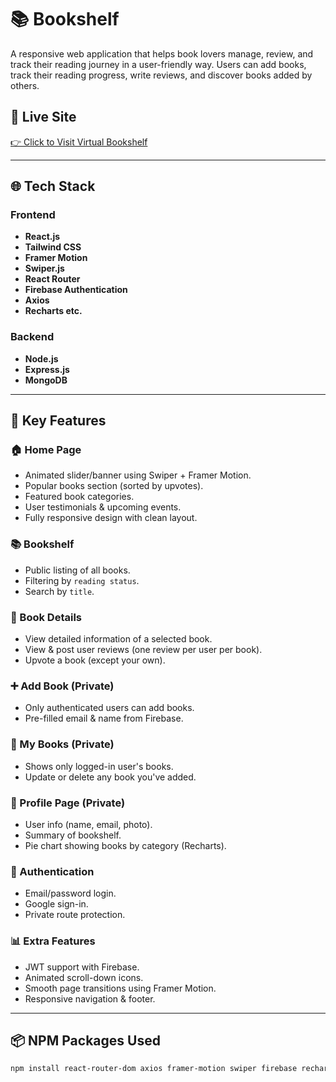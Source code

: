 # 📚 Bookshelf

A responsive web application that helps book lovers manage, review, and track their reading journey in a user-friendly way. Users can add books, track their reading progress, write reviews, and discover books added by others.

## 🔗 Live Site

[👉 Click to Visit Virtual Bookshelf](http://localhost:5173/)

---

## 🌐 Tech Stack

### Frontend

- **React.js**
- **Tailwind CSS**
- **Framer Motion**
- **Swiper.js**
- **React Router**
- **Firebase Authentication**
- **Axios**
- **Recharts etc.**

### Backend

- **Node.js**
- **Express.js**
- **MongoDB**

---

## 🚀 Key Features

### 🏠 Home Page

- Animated slider/banner using Swiper + Framer Motion.
- Popular books section (sorted by upvotes).
- Featured book categories.
- User testimonials & upcoming events.
- Fully responsive design with clean layout.

### 📚 Bookshelf

- Public listing of all books.
- Filtering by `reading status`.
- Search by `title`.

### 📖 Book Details

- View detailed information of a selected book.
- View & post user reviews (one review per user per book).
- Upvote a book (except your own).

### ➕ Add Book (Private)

- Only authenticated users can add books.
- Pre-filled email & name from Firebase.

### 🔄 My Books (Private)

- Shows only logged-in user's books.
- Update or delete any book you've added.

### 👤 Profile Page (Private)

- User info (name, email, photo).
- Summary of bookshelf.
- Pie chart showing books by category (Recharts).

### 🔐 Authentication

- Email/password login.
- Google sign-in.
- Private route protection.

### 📊 Extra Features

- JWT support with Firebase.
- Animated scroll-down icons.
- Smooth page transitions using Framer Motion.
- Responsive navigation & footer.

---

## 📦 NPM Packages Used

```bash
npm install react-router-dom axios framer-motion swiper firebase recharts date-fns lottie-react react-icons react-toastify sweetalert2
```
